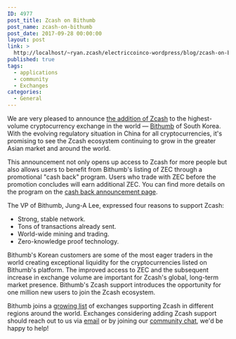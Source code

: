 ```yaml
---
ID: 4977
post_title: Zcash on Bithumb
post_name: zcash-on-bithumb
post_date: 2017-09-28 00:00:00
layout: post
link: >
  http://localhost/~ryan.zcash/electriccoinco-wordpress/blog/zcash-on-bithumb/
published: true
tags:
  - applications
  - community
  - Exchanges
categories:
  - General
---
```

<p>We are very pleased to announce <a class="reference external" href="https://www.bithumb.com/">the addition of Zcash</a> to the highest-volume cryptocurrency exchange in the world — <a class="reference external" href="https://www.bithumb.com/">Bithumb</a> of South Korea. With the evolving regulatory situation in China for all cryptocurrencies, it's promising to see the Zcash ecosystem continuing to grow in the greater Asian market and around the world.</p>
<p>This announcement not only opens up access to Zcash for more people but also allows users to benefit from Bithumb's listing of ZEC through a promotional "cash back" program. Users who trade with ZEC before the promotion concludes will earn additional ZEC. You can find more details on the program on the <a class="reference external" href="https://www.bithumb.com/event/e20170923_ZEC_open?v=pc">cash back announcement page</a>.</p>
<p>The VP of Bithumb, Jung-A Lee, expressed four reasons to support Zcash:</p>
<ul class="simple">
<li>Strong, stable network.</li>
<li>Tons of transactions already sent.</li>
<li>World-wide mining and trading.</li>
<li>Zero-knowledge proof technology.</li>
</ul>
<p>Bithumb's Korean customers are some of the most eager traders in the world creating exceptional liquidity for the cryptocurrencies listed on Bithumb's platform. The improved access to ZEC and the subsequent increase in exchange volume are important for Zcash's global, long-term market presence. Bithumb's Zcash support introduces the opportunity for one million new users to join the Zcash ecosystem.</p>
<p>Bithumb joins a <a class="reference external" href="https://zcashcommunity.com/markets/">growing list</a> of exchanges supporting Zcash in different regions around the world. Exchanges considering adding Zcash support should reach out to us via <a class="reference external" href="mailto:info@z.cash">email</a> or by joining our <a class="reference external" href="https://chat.zcashcommunity.com/">community chat</a>, we'd be happy to help!</p>
